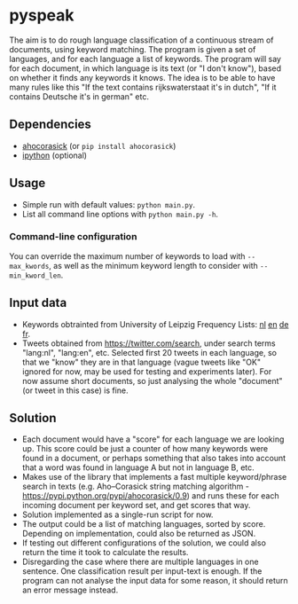 # pyspeak
The aim is to do rough language classification of a continuous stream of documents, using keyword matching.
The program is given a set of languages, and for each language a list of keywords. The program will say for each document, in which language is its text (or "I don't know"), based on whether it finds any keywords it knows. The idea is to be able to have many rules like this "If the text contains rijkswaterstaat it's in dutch", "If it contains Deutsche it's in german" etc.

## Dependencies
* [ahocorasick](https://pypi.python.org/pypi/ahocorasick/0.9) (or `pip install ahocorasick`)
* [ipython](https://pypi.python.org/pypi/ipython) (optional) 

## Usage
* Simple run with default values: `python main.py`.
* List all command line options with `python main.py -h`.

### Command-line configuration
You can override the maximum number of keywords to load with `--max_kwords`, as well as the minimum keyword length to consider with `--min_kword_len`.

## Input data
* Keywords obtrainted from University of Leipzig Frequency Lists: [nl](http://wortschatz.uni-leipzig.de/Papers/top100nl.txt) [en](http://wortschatz.uni-leipzig.de/Papers/top100en.txt) [de](http://wortschatz.uni-leipzig.de/Papers/top100de.txt) [fr](http://wortschatz.uni-leipzig.de/Papers/top100fr.txt).
* Tweets obtained from https://twitter.com/search, under search terms "lang:nl", "lang:en", etc. Selected first 20 tweets in each language, so that we "know" they are in that language (vague tweets like "OK" ignored for now, may be used for testing and experiments later). For now assume short documents, so just analysing the whole "document" (or tweet in this case) is fine.

## Solution
* Each document would have a "score" for each language we are looking up. This score could be just a counter of how many keywords were found in a document, or perhaps something that also takes into account that a word was found in language A but not in language B, etc.
* Makes use of the library that implements a fast multiple keyword/phrase search in texts (e.g. Aho–Corasick string matching algorithm - https://pypi.python.org/pypi/ahocorasick/0.9) and runs these for each incoming document per keyword set, and get scores that way.
* Solution implemented as a single-run script for now.
* The output could be a list of matching languages, sorted by score. Depending on implementation, could also be returned as JSON.
* If testing out different configurations of the solution, we could also return the time it took to calculate the results.
* Disregarding the case where there are multiple languages in one sentence. One classification result per input-text is enough. If the program can not analyse the input data for some reason, it should return an error message instead.